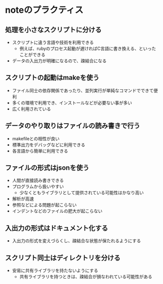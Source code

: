 # noteのプラクティス

## 処理を小さなスクリプトに分ける

- スクリプトに違う言語や技術を利用できる
  - 例えば、rubyのプロセス起動が遅ければC言語に書き換える、といったことができる
- データの入出力が明確になるので、疎結合になる

## スクリプトの起動はmakeを使う

- ファイル同士の依存関係であったり、並列実行が単純なコマンドでできて便利
- 多くの環境で利用でき、インストールなどが必要ない事が多い
- 広く利用されている

## データのやり取りはファイルの読み書きで行う

- makefileとの相性が良い
- 標準出力をデバッグなどに利用できる
- 各言語から簡単に利用できる

## ファイルの形式はjsonを使う

- 人間が直接読み書きできる
- プログラムから扱いやすい
  - 少なくともライブラリとして提供されている可能性はかなり高い
- 解析が高速
- 参照などによる問題が起こらない
- インデントなどのファイルの肥大が起こらない

## 入出力の形式はドキュメント化する

- 入出力の形式を変えづらくし、疎結合な状態が保たれるようにする

## スクリプト同士はディレクトリを分ける

- 安易に共有ライブラリを持たないようにする
  - 共有ライブラリを持つときは、疎結合が損なわれている可能性がある
